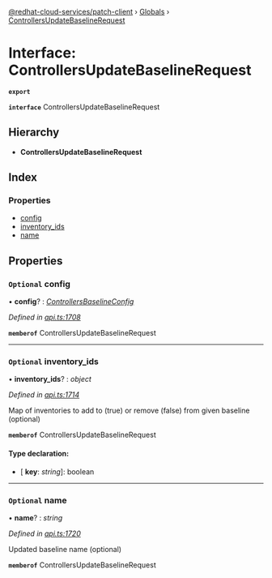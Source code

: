 [@redhat-cloud-services/patch-client](../README.md) › [Globals](../globals.md) › [ControllersUpdateBaselineRequest](controllersupdatebaselinerequest.md)

# Interface: ControllersUpdateBaselineRequest

**`export`** 

**`interface`** ControllersUpdateBaselineRequest

## Hierarchy

* **ControllersUpdateBaselineRequest**

## Index

### Properties

* [config](controllersupdatebaselinerequest.md#optional-config)
* [inventory_ids](controllersupdatebaselinerequest.md#optional-inventory_ids)
* [name](controllersupdatebaselinerequest.md#optional-name)

## Properties

### `Optional` config

• **config**? : *[ControllersBaselineConfig](controllersbaselineconfig.md)*

*Defined in [api.ts:1708](https://github.com/RedHatInsights/javascript-clients/blob/63c8a77/packages/patch/api.ts#L1708)*

**`memberof`** ControllersUpdateBaselineRequest

___

### `Optional` inventory_ids

• **inventory_ids**? : *object*

*Defined in [api.ts:1714](https://github.com/RedHatInsights/javascript-clients/blob/63c8a77/packages/patch/api.ts#L1714)*

Map of inventories to add to (true) or remove (false) from given baseline (optional)

**`memberof`** ControllersUpdateBaselineRequest

#### Type declaration:

* \[ **key**: *string*\]: boolean

___

### `Optional` name

• **name**? : *string*

*Defined in [api.ts:1720](https://github.com/RedHatInsights/javascript-clients/blob/63c8a77/packages/patch/api.ts#L1720)*

Updated baseline name (optional)

**`memberof`** ControllersUpdateBaselineRequest
